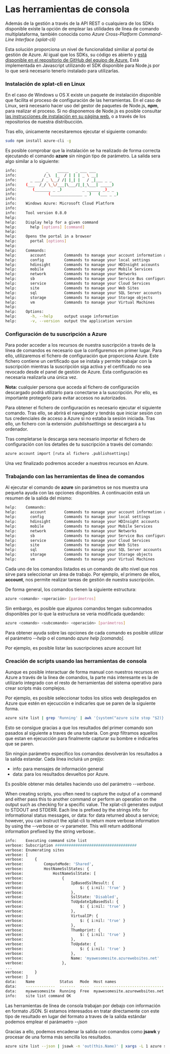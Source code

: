# Las herramientas de consola

Además de la gestión a través de la API REST o cualquiera de los SDKs disponible existe  la opción de emplear las utilidades de línea de comando multiplataforma, también conocida como *Azure Cross-Platform Command-Line Interface (xplat-cli)* 

Esta solución proporciona un nivel de funcionalidad similiar al portal de gestión de Azure. Al igual que los SDKs, su código es abierto y [está disponible en el repositorio de GitHub del equipo de Azure.](https://github.com/Azure/azure-sdk-tools-xplat "") Está implementada en Javascript utilizando el SDK disponible para Node.js por lo que será necesario tenerlo instalado para utilizarlas. 

### Instalación de xplat-cli en Linux
En el caso de Windows u OS X existe un paquete de instalación disponible que facilita el proceso de configuración de las herramientas. En el caso de Linux, será necesario hacer uso del gestor de paquetes de Node.js, **npm**, para realizar el proceso. Si no disponemos de Node.js es posible consultar [las instrucciones de instalación en su página web.](http://nodejs.org/ "Node.js") o a través de los repositorios de nuestra distribucción. 

Tras ello, únicamente necesitaremos ejecutar el siguiente comando:

```bash
sudo npm install azure-cli -g
```

Es posible comprobar que la instalación se ha realizado de forma correcta ejecutando el comando **azure** sin ningún tipo de parámetro. La salida sera algo similar a lo siguiente:
```bash
info:             _    _____   _ ___ ___
info:            /_\  |_  / | | | _ \ __|
info:      _ ___/ _ \__/ /| |_| |   / _|___ _ _
info:    (___  /_/ \_\/___|\___/|_|_\___| _____)
info:       (_______ _ _)         _ ______ _)_ _
info:              (______________ _ )   (___ _ _)
info:
info:    Windows Azure: Microsoft Cloud Platform
info:
info:    Tool version 0.8.0
help:
help:    Display help for a given command
help:      help [options] [command]
help:
help:    Opens the portal in a browser
help:      portal [options]
help:
help:    Commands:
help:      account        Commands to manage your account information and publish settings
help:      config         Commands to manage your local settings
help:      hdinsight      Commands to manage your HDInsight accounts
help:      mobile         Commands to manage your Mobile Services
help:      network        Commands to manage your Networks
help:      sb             Commands to manage your Service Bus configuration
help:      service        Commands to manage your Cloud Services
help:      site           Commands to manage your Web Sites
help:      sql            Commands to manage your SQL Server accounts
help:      storage        Commands to manage your Storage objects
help:      vm             Commands to manage your Virtual Machines
help:
help:    Options:
help:      -h, --help     output usage information
help:      -v, --version  output the application version
```


### Configuración de tu suscripción a Azure

Para poder acceder a los recursos de nuestra suscripción a través de la línea de comandos es necesario que la configuremos en primer lugar. Para ello, utilizaremos el fichero de configuración que proporciona Azure. Este fichero contiene un certificado que se instala y permite trabajar con la suscripción mientras la suscripción siga activa y el certificado no sea revocado desde el panel de gestión de Azure. Esta configuración es necesaria realizarla una única vez.

**Nota:** cualquier persona que acceda al fichero de configuración descargado podrá utilizarlo para conectarse a la suscripción. Por ello, es importante protegerlo para evitar accesos no autorizados. 

Para obtener el fichero de configuración es necesario ejecutar el siguiente comando. Tras ello, se abrirá el navegador y tendrás que iniciar sesión con tus credenciales de acceso a Azure si no estaba la sesión iniciada. Tras ello, un fichero con la extensión *.publishsettings* se descargará a tu ordenador. 

Tras completarse la descarga sera necesario importar el fichero de configuración con los detalles de tu suscripción a través del comando: 

```bash
azure account import [ruta al fichero .publishsettings]
```

Una vez finalizado podremos acceder a nuestros recursos en Azure.

### Trabajando con las herramientas de línea de comandos

Al ejecutar el comando de **azure** sin parámetros se nos muestra una pequeña ayuda con las opciones disponibles. A continuación está un resumen de la salida del mismo:

```bash
help:    Commands:
help:      account        Commands to manage your account information and publish settings
help:      config         Commands to manage your local settings
help:      hdinsight      Commands to manage your HDInsight accounts
help:      mobile         Commands to manage your Mobile Services
help:      network        Commands to manage your Networks
help:      sb             Commands to manage your Service Bus configuration
help:      service        Commands to manage your Cloud Services
help:      site           Commands to manage your Web Sites
help:      sql            Commands to manage your SQL Server accounts
help:      storage        Commands to manage your Storage objects
help:      vm             Commands to manage your Virtual Machines
```

Cada uno de los comandos listados es un comando de alto nivel que nos sirve para seleccionar un área de trabajo. Por ejemplo, el primero de ellos, **account**, nos permite realizar tareas de gestión de nuestra suscripción.

De forma general, los comandos tienen la siguiente estructura:

```bash
azure <comando> <operación> [parámetros]
```

Sin embargo, es posible que algunos comandos tengan subcomnados disponibles por lo que la estructura se veria modificada quedando:

```bash
azure <comando> <subcomando> <operación> [parámetros]
```

Para obtener ayuda sobre las opciones de cada comando es posible utilizar el parámetro *--help* o el comando *azure help [comando].*

Por ejemplo, es posible listar las suscripciones 
azure account list


### Creación de scripts usando las herramientas de consola

Aunque es posible interactuar de forma manual con nuestros recursos en Azure a través de la línea de comandos, la parte más interesante es la de utilizarlo integrado con el resto de herramientas del sistema operativo para crear scripts más complejos. 

Por ejemplo, es posible seleccionar todos los sitios web desplegados en Azure que estén en ejecucción e indicarles que se paren de la siguiente forma. 

```bash
azure site list | grep 'Running' | awk '{system("azure site stop "$2)}'
```

Esto se consigue gracias a que los resultados del primer comando son pasados al siguiente a traves de una tubería. Con *grep* filtramos aquellos que estan en ejecucción para finalmente capturar su bombre e indicarles que se paren. 

Sin ningún parámetro especifico los comandos devolverán los resultados a la salida estandar. Cada línea incluirá un prejijo:

- info: para mensajes de información general
- data: para los resultados devueltos por Azure.

Es posible obtener más detalles haciendo uso del parámetro *--verbose*. 

When creating scripts, you often need to capture the output of a command and either pass this to another command or perform an operation on the output such as checking for a specific value. The xplat-cli generates output to STDOUT and STDERR. Each line is prefixed by the strings info: for informational status messages, or data: for data returned about a service; however, you can instruct the xplat-cli to return more verbose information by using the --verbose or -v parameter. This will return additional information prefixed by the string verbose:.

```bash
info:    Executing command site list
verbose: Subscription ####################################
verbose: Enumerating sites
verbose: [
verbose:     {
verbose:         ComputeMode: 'Shared',
verbose:         HostNameSslStates: {
verbose:             HostNameSslState: [
verbose:                 {
verbose:                     IpBasedSslResult: {
verbose:                         $: { i:nil: 'true' }
verbose:                     },
verbose:                     SslState: 'Disabled',
verbose:                     ToUpdateIpBasedSsl: {
verbose:                         $: { i:nil: 'true' }
verbose:                     },
verbose:                     VirtualIP: {
verbose:                         $: { i:nil: 'true' }
verbose:                     },
verbose:                     Thumbprint: {
verbose:                         $: { i:nil: 'true' }
verbose:                     },
verbose:                     ToUpdate: {
verbose:                         $: { i:nil: 'true' }
verbose:                     },
verbose:                     Name: 'myawesomesite.azurewebsites.net'
verbose:                 },
...
verbose:     }
verbose: ]
data:    Name           Status   Mode  Host names
data:    -------------  -------  ----  -------------------------------
data:    myawesomesite  Running  Free  myawesomesite.azurewebsites.net
info:    site list command OK

```

Las herramientas de línea de consola trabajan por debajo con información en formato JSON. Si estamos interesados en tratar directamente con este tipo de resultado en lugar  del formato a traves de la salida estándar podemos emplear el parámaetro *--json*

Gracias a ello, podemos encadenar la salida con comandos como **jsawk** y procesar de una forma más sencilla los resultados.

```bash
azure site list --json | jsawk -n 'out(this.Name)' | xargs -L 1 azure site delete -q 
```


